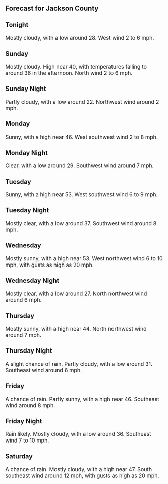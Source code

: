 <div>
   <h2>Forecast for Jackson County</h2>
   <p>
      <div style="font-size:120%">
         <h3>Tonight</h3>Mostly cloudy, with a low around 28. West wind 2 to 6 mph.<br></div>
   </p>
   <p>
      <div style="font-size:120%">
         <h3>Sunday</h3>Mostly cloudy. High near 40, with temperatures falling to around 36 in the afternoon. North wind 2 to 6 mph.<br></div>
   </p>
   <p>
      <div style="font-size:120%">
         <h3>Sunday Night</h3>Partly cloudy, with a low around 22. Northwest wind around 2 mph.<br></div>
   </p>
   <p>
      <div style="font-size:120%">
         <h3>Monday</h3>Sunny, with a high near 46. West southwest wind 2 to 8 mph.<br></div>
   </p>
   <p>
      <div style="font-size:120%">
         <h3>Monday Night</h3>Clear, with a low around 29. Southwest wind around 7 mph.<br></div>
   </p>
   <p>
      <div style="font-size:120%">
         <h3>Tuesday</h3>Sunny, with a high near 53. West southwest wind 6 to 9 mph.<br></div>
   </p>
   <p>
      <div style="font-size:120%">
         <h3>Tuesday Night</h3>Mostly clear, with a low around 37. Southwest wind around 8 mph.<br></div>
   </p>
   <p>
      <div style="font-size:120%">
         <h3>Wednesday</h3>Mostly sunny, with a high near 53. West northwest wind 6 to 10 mph, with gusts as high as 20 mph.<br></div>
   </p>
   <p>
      <div style="font-size:120%">
         <h3>Wednesday Night</h3>Mostly clear, with a low around 27. North northwest wind around 6 mph.<br></div>
   </p>
   <p>
      <div style="font-size:120%">
         <h3>Thursday</h3>Mostly sunny, with a high near 44. North northwest wind around 7 mph.<br></div>
   </p>
   <p>
      <div style="font-size:120%">
         <h3>Thursday Night</h3>A slight chance of rain. Partly cloudy, with a low around 31. Southeast wind around 6 mph.<br></div>
   </p>
   <p>
      <div style="font-size:120%">
         <h3>Friday</h3>A chance of rain. Partly sunny, with a high near 46. Southeast wind around 8 mph.<br></div>
   </p>
   <p>
      <div style="font-size:120%">
         <h3>Friday Night</h3>Rain likely. Mostly cloudy, with a low around 36. Southeast wind 7 to 10 mph.<br></div>
   </p>
   <p>
      <div style="font-size:120%">
         <h3>Saturday</h3>A chance of rain. Mostly cloudy, with a high near 47. South southeast wind around 12 mph, with gusts as high as 20 mph.<br></div>
   </p>
</div>